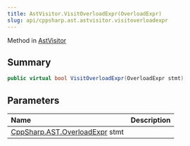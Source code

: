 ```yaml
---
title: AstVisitor.VisitOverloadExpr(OverloadExpr)
slug: api/cppsharp.ast.astvisitor.visitoverloadexpr
---
```

Method in [AstVisitor](/api/cppsharp/ast/astvisitor)

## Summary



```csharp
public virtual bool VisitOverloadExpr(OverloadExpr stmt)
```

## Parameters

|Name|Description|
|:---|:---|
|[CppSharp.AST.OverloadExpr](/api/cppsharp/ast/overloadexpr) stmt||

